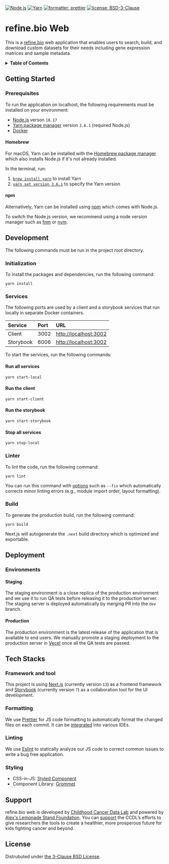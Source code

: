[![Node.js](https://img.shields.io/badge/Node.js-v18.17-dddddd?style=for-the-badge&labelColor=222222)](https://nodejs.org) [![Yarn](https://img.shields.io/badge/yarn-v3.6.1-7254ab?style=for-the-badge&labelColor=222222)](https://yarnpkg.com) [![formatter: prettier](https://img.shields.io/badge/formatter-prettier-fc59ec?style=for-the-badge&labelColor=222222)](https://github.com/prettier/prettier) [![license: BSD-3-Clause](https://img.shields.io/badge/license-BSD--3--Clause-green?style=for-the-badge&labelColor=222222)](https://opensource.org/licenses/BSD-3-Clause)

# refine.bio Web

This is a [refine.bio](https://github.com/AlexsLemonade/refinebio) web application that enables users to search, build, and download custom datasets for their needs including gene expression matrices and sample metadata.

<details>

<summary><strong>Table of Contents</strong></summary><br/>

- [Getting Started](#getting-started)
  - [Prerequisites](#prerequisites)
- [Development](#development)
  - [Initialization](#initialization)
  - [Services](#services)
  - [Linter](#linter)
  - [Build](#build)
- [Deployment](#deployment)
  - [Environments](#environments)
    - [Staging](#staging)
    - [Production](#production)
- [Tech Stacks](#tech-stacks)
  - [Framework and Tool](#framework-and-tool)
  - [Formatting](#formatting)
  - [Linting](#linting)
  - [Styling](#styling)
- [Support](#support)
- [License](#license)

</details>

## Getting Started

### Prerequisites

To run the application on localhost, the following requirements must be installed on your environment:

- [Node.js](https://nodejs.org/en/download) verson `18.17`
- [Yarn package manager](https://yarnpkg.com/getting-started/install) version `3.6.1` (required Node.js)
- [Docker](https://www.docker.com/get-started)

#### Homebrew

For macOS, Yarn can be installed with the [Homebrew package manager](https://brew.sh) which also installs Node.js if it's not already installed.

In the terminal, run:

1. [`brew install yarn`](https://formulae.brew.sh/formula/yarn) to install Yarn
2. [`yarn set version 3.6.1`](https://yarnpkg.com/cli/set/version) to specify the Yarn version

#### npm

Alternatively, Yarn can be installed using [npm](https://www.npmjs.com/package/yarn) which comes with Node.js.

To switch the Node.js version, we recommend using a node version manager such as [fnm](https://github.com/Schniz/fnm?ref=blog.apify.com) or [nvm](https://github.com/nvm-sh/nvm).

## Development

The following commands must be run in the project root directory.

### Initialization

To install the packages and dependencies, run the following command:

```
yarn install
```

### Services

The following ports are used by a client and a storybook services that run locally in separate Docker containers.

| Service   | Port | URL                                            |
| :-------- | :--- | :--------------------------------------------- |
| Client    | 3002 | [http://localhost:3002](http://localhost:3002) |
| Storybook | 6006 | [http://localhost:3002](http://localhost:6006) |

To start the services, run the following commands:

#### Run all services

```
yarn start-local
```

#### Run the client

```
yarn start-client
```

#### Run the storybook

```
yarn start-storybook
```

#### Stop all services

```
yarn stop-local
```

### Linter

To lint the code, run the following command:

```
yarn lint
```

You can run this command with [options](https://eslint.org/docs/latest/use/command-line-interface#options) such as `--fix` which automatically corrects minor linting errors (e.g., module import order, layout formatting).

### Build

To generate the production build, run the following command:

```
yarn build
```

Next.js will autogenerate the `.next` build directory which is optimized and exportable.

## Deployment

### Environments

#### Staging

The staging environment is a close replica of the production environment and we use it to run QA tests before releasing it to the production server. The staging server is deployed automatically by merging PR into the `dev` branch.

#### Production

The production environment is the latest release of the application that is available to end users. We manually promote a staging deployment to the production server in [Vecel](https://vercel.com/solutions/nextjs) once all the QA tests are passed.

## Tech Stacks

### Framework and tool

This project is using [Next.js](https://nextjs.org) (currently version `13`) as a frontend framework and [Storybook](https://storybook.js.org) (currently version `7`) as a collaboration tool for the UI development.

### Formatting

We use [Prettier](https://prettier.io/) for JS code formatting to automatically format the changed files on each commit. It can be [integrated](https://prettier.io/docs/en/editors.html) into various IDEs.

### Linting

We use [Eslint](https://eslint.org) to statically analyze our JS code to correct common issues to write a bug free application.

### Styling

- CSS-in-JS: [Styled Component](https://styled-components.com)
- Component Library: [Grommet](https://v2.grommet.io)

## Support

refine.bio web is developed by [Childhood Cancer Data Lab](https://www.ccdatalab.org) and powered by [Alex's Lemonade Stand Foundation](https://www.alexslemonade.org). You can [support](https://www.ccdatalab.org/donate-link) the CCDL’s efforts to give researchers the tools to create a healthier, more prosperous future for kids fighting cancer and beyond.

## License

Distrubuted under [the 3-Clause BSD License](https://opensource.org/licenses/BSD-3-Clause).
